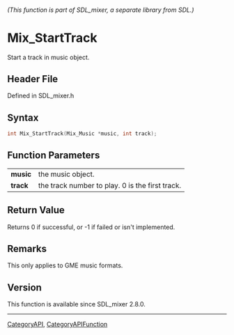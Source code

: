 ###### (This function is part of SDL_mixer, a separate library from SDL.)
# Mix_StartTrack

Start a track in music object.

## Header File

Defined in SDL_mixer.h

## Syntax

```c
int Mix_StartTrack(Mix_Music *music, int track);

```

## Function Parameters

|               |                                                 |
| ------------- | ----------------------------------------------- |
| **music**     | the music object.                               |
| **track**     | the track number to play. 0 is the first track. |

## Return Value

Returns 0 if successful, or -1 if failed or isn't implemented.

## Remarks

This only applies to GME music formats.

## Version

This function is available since SDL_mixer 2.8.0.

----
[CategoryAPI](CategoryAPI), [CategoryAPIFunction](CategoryAPIFunction)

